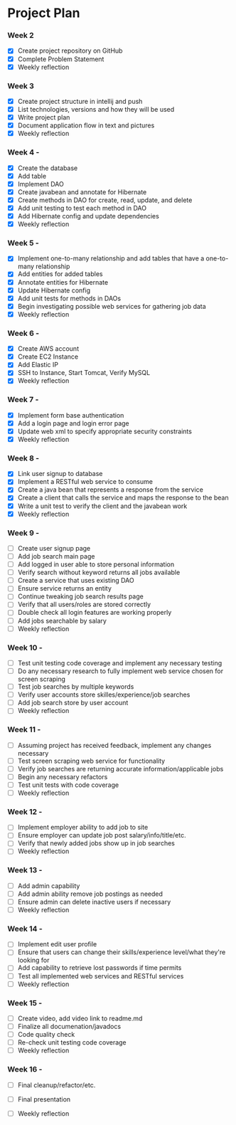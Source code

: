 # Project Plan

### Week 2 
- [x] Create project repository on GitHub
- [x] Complete Problem Statement
- [x] Weekly reflection

### Week 3
- [x] Create project structure in intellij and push
- [x] List technologies, versions and how they will be used
- [x] Write project plan
- [x] Document application flow in text and pictures
- [x] Weekly reflection

### Week 4 - 
- [x] Create the database
- [x] Add table
- [x] Implement DAO
- [x] Create javabean and annotate for Hibernate
- [x] Create methods in DAO for create, read, update, and delete
- [x] Add unit testing to test each method in DAO  
- [x] Add Hibernate config and update dependencies
- [x] Weekly reflection

### Week 5 -
- [x] Implement one-to-many relationship and add tables that have a one-to-many relationship
- [x] Add entities for added tables
- [x] Annotate entities for Hibernate
- [x] Update Hibernate config
- [x] Add unit tests for methods in DAOs
- [x] Begin investigating possible web services for gathering job data  
- [x] Weekly reflection

### Week 6 -
- [x] Create AWS account
- [x] Create EC2 Instance
- [x] Add Elastic IP
- [x] SSH to Instance, Start Tomcat, Verify MySQL
- [x] Weekly reflection

### Week 7 -
- [x] Implement form base authentication 
- [x] Add a login page and login error page
- [x] Update web xml to specify appropriate security constraints
- [x] Weekly reflection

### Week 8 -
- [x] Link user signup to database
- [x] Implement a RESTful web service to consume
- [x] Create a java bean that represents a response from the service
- [x] Create a client that calls the service and maps the response to the bean
- [x] Write a unit test to verify the client and the javabean work
- [x] Weekly reflection

### Week 9 -
- [ ] Create user signup page
- [ ] Add job search main page
- [ ] Add logged in user able to store personal information
- [ ] Verify search without keyword returns all jobs available
- [ ] Create a service that uses existing DAO
- [ ] Ensure service returns an entity
- [ ] Continue tweaking job search results page
- [ ] Verify that all users/roles are stored correctly
- [ ] Double check all login features are working properly
- [ ] Add jobs searchable by salary
- [ ] Weekly reflection

### Week 10 - 
- [ ] Test unit testing code coverage and implement any necessary testing
- [ ] Do any necessary research to fully implement web service chosen for screen scraping
- [ ] Test job searches by multiple keywords
- [ ] Verify user accounts store skilles/experience/job searches
- [ ] Add job search store by user account  
- [ ] Weekly reflection

### Week 11 - 
- [ ] Assuming project has received feedback, implement any changes necessary
- [ ] Test screen scraping web service for functionality 
- [ ] Verify job searches are returning accurate information/applicable jobs
- [ ] Begin any necessary refactors 
- [ ] Test unit tests with code coverage
- [ ] Weekly reflection

### Week 12 - 
- [ ] Implement employer ability to add job to site
- [ ] Ensure employer can update job post salary/info/title/etc.
- [ ] Verify that newly added jobs show up in job searches
- [ ] Weekly reflection

### Week 13 - 
- [ ] Add admin capability
- [ ] Add admin ability remove job postings as needed
- [ ] Ensure admin can delete inactive users if necessary
- [ ] Weekly reflection

### Week 14 - 
- [ ] Implement edit user profile
- [ ] Ensure that users can change their skills/experience level/what they're looking for
- [ ] Add capability to retrieve lost passwords if time permits
- [ ] Test all implemented web services and RESTful services
- [ ] Weekly reflection

### Week 15 - 
- [ ] Create video, add video link to readme.md
- [ ] Finalize all documenation/javadocs
- [ ] Code quality check
- [ ] Re-check unit testing code coverage
- [ ] Weekly reflection

### Week 16 -
- [ ] Final cleanup/refactor/etc.
- [ ] Final presentation
- [ ] Weekly reflection

